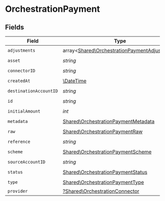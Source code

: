 # OrchestrationPayment


## Fields

| Field                                                                                                 | Type                                                                                                  | Required                                                                                              | Description                                                                                           | Example                                                                                               |
| ----------------------------------------------------------------------------------------------------- | ----------------------------------------------------------------------------------------------------- | ----------------------------------------------------------------------------------------------------- | ----------------------------------------------------------------------------------------------------- | ----------------------------------------------------------------------------------------------------- |
| `adjustments`                                                                                         | array<[Shared\OrchestrationPaymentAdjustment](../../Models/Shared/OrchestrationPaymentAdjustment.md)> | :heavy_check_mark:                                                                                    | N/A                                                                                                   |                                                                                                       |
| `asset`                                                                                               | *string*                                                                                              | :heavy_check_mark:                                                                                    | N/A                                                                                                   | USD                                                                                                   |
| `connectorID`                                                                                         | *string*                                                                                              | :heavy_check_mark:                                                                                    | N/A                                                                                                   |                                                                                                       |
| `createdAt`                                                                                           | [\DateTime](https://www.php.net/manual/en/class.datetime.php)                                         | :heavy_check_mark:                                                                                    | N/A                                                                                                   |                                                                                                       |
| `destinationAccountID`                                                                                | *string*                                                                                              | :heavy_check_mark:                                                                                    | N/A                                                                                                   |                                                                                                       |
| `id`                                                                                                  | *string*                                                                                              | :heavy_check_mark:                                                                                    | N/A                                                                                                   | XXX                                                                                                   |
| `initialAmount`                                                                                       | *int*                                                                                                 | :heavy_check_mark:                                                                                    | N/A                                                                                                   | 100                                                                                                   |
| `metadata`                                                                                            | [Shared\OrchestrationPaymentMetadata](../../Models/Shared/OrchestrationPaymentMetadata.md)            | :heavy_check_mark:                                                                                    | N/A                                                                                                   |                                                                                                       |
| `raw`                                                                                                 | [Shared\OrchestrationPaymentRaw](../../Models/Shared/OrchestrationPaymentRaw.md)                      | :heavy_check_mark:                                                                                    | N/A                                                                                                   |                                                                                                       |
| `reference`                                                                                           | *string*                                                                                              | :heavy_check_mark:                                                                                    | N/A                                                                                                   |                                                                                                       |
| `scheme`                                                                                              | [Shared\OrchestrationPaymentScheme](../../Models/Shared/OrchestrationPaymentScheme.md)                | :heavy_check_mark:                                                                                    | N/A                                                                                                   |                                                                                                       |
| `sourceAccountID`                                                                                     | *string*                                                                                              | :heavy_check_mark:                                                                                    | N/A                                                                                                   |                                                                                                       |
| `status`                                                                                              | [Shared\OrchestrationPaymentStatus](../../Models/Shared/OrchestrationPaymentStatus.md)                | :heavy_check_mark:                                                                                    | N/A                                                                                                   |                                                                                                       |
| `type`                                                                                                | [Shared\OrchestrationPaymentType](../../Models/Shared/OrchestrationPaymentType.md)                    | :heavy_check_mark:                                                                                    | N/A                                                                                                   |                                                                                                       |
| `provider`                                                                                            | [?Shared\OrchestrationConnector](../../Models/Shared/OrchestrationConnector.md)                       | :heavy_minus_sign:                                                                                    | N/A                                                                                                   |                                                                                                       |